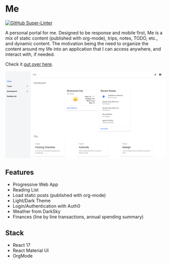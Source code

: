 # Me

[![GitHub Super-Linter](https://github.com/b-twice/b-me/workflows/Lint%20Code%20Base/badge.svg)](https://github.com/marketplace/actions/super-linter)

A personal portal for me. Designed to be response and mobile first, Me is a mix of static content (published with org-mode), trips, notes, TODO, etc., and dynamic content. The motivation being the need to organize the content around my life into an application that I can access anywhere, and interact with, if needed.

Check it [out over here](https://brianbrown.dev/me).

![home page](docs/home.png)

## Features

- Progressive Web App
- Reading List
- Load static posts (published with org-mode)
- Light/Dark Theme
- Login/Authentication with Auth0
- Weather from DarkSky
- Finances (line by line transactions, annual spending summary)

## Stack

- React 17
- React Material UI
- OrgMode
